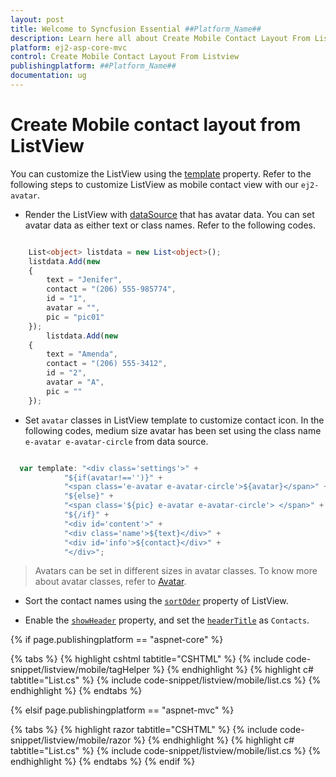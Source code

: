 ```yaml
---
layout: post
title: Welcome to Syncfusion Essential ##Platform_Name##
description: Learn here all about Create Mobile Contact Layout From Listview of Syncfusion Essential ##Platform_Name## widgets based on HTML5 and jQuery.
platform: ej2-asp-core-mvc
control: Create Mobile Contact Layout From Listview
publishingplatform: ##Platform_Name##
documentation: ug
---
```


# Create Mobile contact layout from ListView

You can customize the ListView using the
[template](https://ej2.syncfusion.com/documentation/api/list-view/#template) property. Refer
to the following steps to customize ListView as mobile contact view with our `ej2-avatar`.

* Render the ListView with
[dataSource](https://ej2.syncfusion.com/documentation/api/list-view/#datasource) that has
avatar data. You can set avatar data as either text or class names. Refer to the following codes.

```typescript

    List<object> listdata = new List<object>();
    listdata.Add(new
    {
        text = "Jenifer",
        contact = "(206) 555-985774",
        id = "1",
        avatar = "",
        pic = "pic01"
    });
        listdata.Add(new
    {
        text = "Amenda",
        contact = "(206) 555-3412",
        id = "2",
        avatar = "A",
        pic = ""
    });

```

* Set `avatar` classes in ListView template to customize contact icon. In the following codes, medium size avatar has been
set using the class name `e-avatar e-avatar-circle` from data source.

```typescript

  var template: "<div class='settings'>" +
            "${if(avatar!=='')}" +
            "<span class='e-avatar e-avatar-circle'>${avatar}</span>" +
            "${else}" +
            "<span class='${pic} e-avatar e-avatar-circle'> </span>" +
            "${/if}" +
            "<div id='content'>" +
            "<div class='name'>${text}</div>" +
            "<div id='info'>${contact}</div>" +
            "</div>";

```

> Avatars can be set in different sizes in avatar classes. To know more about avatar classes, refer to
[Avatar](https://ej2.syncfusion.com/demos/#/material/avatar/default).

* Sort the contact names using the
[`sortOder`](https://ej2.syncfusion.com/documentation/api/list-view/#sortorder) property of ListView.

* Enable the [`showHeader`](https://ej2.syncfusion.com/documentation/api/list-view/#showheader)
property, and set the
[`headerTitle`](https://ej2.syncfusion.com/documentation/api/list-view/#headertitle)
as `Contacts`.

{% if page.publishingplatform == "aspnet-core" %}

{% tabs %}
{% highlight cshtml tabtitle="CSHTML" %}
{% include code-snippet/listview/mobile/tagHelper %}
{% endhighlight %}
{% highlight c# tabtitle="List.cs" %}
{% include code-snippet/listview/mobile/list.cs %}
{% endhighlight %}
{% endtabs %}

{% elsif page.publishingplatform == "aspnet-mvc" %}

{% tabs %}
{% highlight razor tabtitle="CSHTML" %}
{% include code-snippet/listview/mobile/razor %}
{% endhighlight %}
{% highlight c# tabtitle="List.cs" %}
{% include code-snippet/listview/mobile/list.cs %}
{% endhighlight %}
{% endtabs %}
{% endif %}

